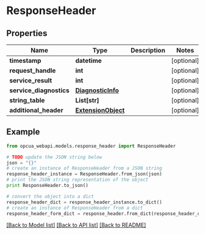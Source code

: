 # ResponseHeader


## Properties
Name | Type | Description | Notes
------------ | ------------- | ------------- | -------------
**timestamp** | **datetime** |  | [optional] 
**request_handle** | **int** |  | [optional] 
**service_result** | **int** |  | [optional] 
**service_diagnostics** | [**DiagnosticInfo**](DiagnosticInfo.md) |  | [optional] 
**string_table** | **List[str]** |  | [optional] 
**additional_header** | [**ExtensionObject**](ExtensionObject.md) |  | [optional] 

## Example

```python
from opcua_webapi.models.response_header import ResponseHeader

# TODO update the JSON string below
json = "{}"
# create an instance of ResponseHeader from a JSON string
response_header_instance = ResponseHeader.from_json(json)
# print the JSON string representation of the object
print ResponseHeader.to_json()

# convert the object into a dict
response_header_dict = response_header_instance.to_dict()
# create an instance of ResponseHeader from a dict
response_header_form_dict = response_header.from_dict(response_header_dict)
```
[[Back to Model list]](../README.md#documentation-for-models) [[Back to API list]](../README.md#documentation-for-api-endpoints) [[Back to README]](../README.md)


